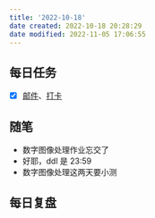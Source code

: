 ```yaml
---
title: '2022-10-18'
date created: 2022-10-18 20:28:29
date modified: 2022-11-05 17:06:55
---
```


## 每日任务

- [x] [邮件](https://email.ustc.edu.cn/coremail/)、[打卡](https://weixine.ustc.edu.cn/2020/login)

## 随笔

- 数字图像处理作业忘交了
- 好耶，ddl 是 23:59
- 数字图像处理这两天要小测

## 每日复盘
